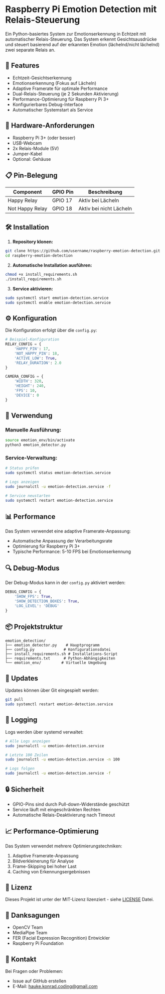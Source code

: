
# Raspberry Pi Emotion Detection mit Relais-Steuerung

Ein Python-basiertes System zur Emotionserkennung in Echtzeit mit automatischer Relais-Steuerung. Das System erkennt Gesichtsausdrücke und steuert basierend auf der erkannten Emotion (lächelnd/nicht lächelnd) zwei separate Relais an.

## 🎯 Features

- Echtzeit-Gesichtserkennung
- Emotionserkennung (Fokus auf Lächeln)
- Adaptive Framerate für optimale Performance
- Dual-Relais-Steuerung (je 2 Sekunden Aktivierung)
- Performance-Optimierung für Raspberry Pi 3+
- Konfigurierbares Debug-Interface
- Automatischer Systemstart als Service

## 🔧 Hardware-Anforderungen

- Raspberry Pi 3+ (oder besser)
- USB-Webcam
- 2x Relais-Module (5V)
- Jumper-Kabel
- Optional: Gehäuse

## 📋 Pin-Belegung

| Component      | GPIO Pin | Beschreibung        |
|---------------|----------|---------------------|
| Happy Relay   | GPIO 17  | Aktiv bei Lächeln   |
| Not Happy Relay| GPIO 18  | Aktiv bei nicht Lächeln |

## 🛠 Installation

1. **Repository klonen:**
```bash
git clone https://github.com/username/raspberry-emotion-detection.git
cd raspberry-emotion-detection
```

2. **Automatische Installation ausführen:**
```bash
chmod +x install_requirements.sh
./install_requirements.sh
```

3. **Service aktivieren:**
```bash
sudo systemctl start emotion-detection.service
sudo systemctl enable emotion-detection.service
```

## ⚙️ Konfiguration

Die Konfiguration erfolgt über die `config.py`:

```python
# Beispiel-Konfiguration
RELAY_CONFIG = {
    'HAPPY_PIN': 17,
    'NOT_HAPPY_PIN': 18,
    'ACTIVE_LOW': True,
    'RELAY_DURATION': 2.0
}

CAMERA_CONFIG = {
    'WIDTH': 320,
    'HEIGHT': 240,
    'FPS': 10,
    'DEVICE': 0
}
```

## 🚀 Verwendung

### Manuelle Ausführung:
```bash
source emotion_env/bin/activate
python3 emotion_detector.py
```

### Service-Verwaltung:
```bash
# Status prüfen
sudo systemctl status emotion-detection.service

# Logs anzeigen
sudo journalctl -u emotion-detection.service -f

# Service neustarten
sudo systemctl restart emotion-detection.service
```

## 📊 Performance

Das System verwendet eine adaptive Framerate-Anpassung:
- Automatische Anpassung der Verarbeitungsrate
- Optimierung für Raspberry Pi 3+
- Typische Performance: 5-10 FPS bei Emotionserkennung

## 🔍 Debug-Modus

Der Debug-Modus kann in der `config.py` aktiviert werden:
```python
DEBUG_CONFIG = {
    'SHOW_FPS': True,
    'SHOW_DETECTION_BOXES': True,
    'LOG_LEVEL': 'DEBUG'
}
```

## 📦 Projektstruktur

```
emotion_detection/
├── emotion_detector.py    # Hauptprogramm
├── config.py             # Konfigurationsdatei
├── install_requirements.sh # Installations-Script
├── requirements.txt      # Python-Abhängigkeiten
└── emotion_env/         # Virtuelle Umgebung
```

## 🔄 Updates

Updates können über Git eingespielt werden:
```bash
git pull
sudo systemctl restart emotion-detection.service
```

## 📝 Logging

Logs werden über systemd verwaltet:
```bash
# Alle Logs anzeigen
sudo journalctl -u emotion-detection.service

# Letzte 100 Zeilen
sudo journalctl -u emotion-detection.service -n 100

# Logs folgen
sudo journalctl -u emotion-detection.service -f
```

## 🔒 Sicherheit

- GPIO-Pins sind durch Pull-down-Widerstände geschützt
- Service läuft mit eingeschränkten Rechten
- Automatische Relais-Deaktivierung nach Timeout

## 📈 Performance-Optimierung

Das System verwendet mehrere Optimierungstechniken:
1. Adaptive Framerate-Anpassung
2. Bildverkleinerung für Analyse
3. Frame-Skipping bei hoher Last
4. Caching von Erkennungsergebnissen

## 📄 Lizenz

Dieses Projekt ist unter der MIT-Lizenz lizenziert - siehe [LICENSE](LICENSE) Datei.

## 🙏 Danksagungen

- OpenCV Team
- MediaPipe Team
- FER (Facial Expression Recognition) Entwickler
- Raspberry Pi Foundation

## 📧 Kontakt

Bei Fragen oder Problemen:
- Issue auf GitHub erstellen
- E-Mail: hauke.konrad.coding@gmail.com
